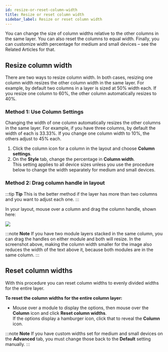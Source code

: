 ```yaml
---
id: resize-or-reset-column-width
title: Resize or reset column width
sidebar_label: Resize or reset column width
---
```


You can change the size of column widths relative to the other columns in the
same layer. You can also reset the columns to equal width. Finally, you can
customize width percentage for medium and small devices – see the Related
Articles for that.

## Resize column width

There are two ways to resize column width. In both cases, resizing one column
width resizes the other column width in the same layer. For example, by
default two columns in a layer is sized at 50% width each. If you resize one
column to 60%, the other column automatically resizes to 40%.

### Method 1: Use Column Settings

Changing the width of one column automatically resizes the other columns in
the same layer. For example, if you have three columns, by default the width
of each is 33.33%. If you change one column width to 10%, the others adjust to
45% each.

  1. Click the column icon for a column in the layout and choose  **Column settings**.
  2. On the **Style** tab, change the percentage in **Column width**.  
This setting applies to all device sizes unless you use the procedure below to
change the width separately for medium and small devices.

### Method 2: Drag column handle in layout

:::tip **Tip**
This is the better method if the layer has more than two columns
and you want to adjust each one.
:::

In your layout, mouse over a column and drag the column handle, shown here:

![](/img/how-to-tips-resize-reset-col-width-1.jpg)

:::note **Note**
If you have two module layers stacked in the same column, you can
drag the handles on either module and both will resize. In the screenshot
above, making the column width smaller for the image also reduces the width of
the text above it, because both modules are in the same column.
:::

## Reset column widths

With this procedure you can reset column widths to evenly divided widths for
the entire layer.

**To reset the column widths for the entire column layer:**

  * Mouse over a module to display the options, then mouse over the **Column** icon and click  **Reset column widths**.  
If the options display a hamburger icon, click that to reveal the  **Column**
icon.

:::note **Note**
If you have custom widths set for medium and small devices on the
**Advanced** tab, you must change those back to the **Default** setting
manually.
:::
